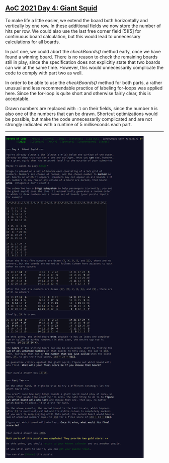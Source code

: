 ## [AoC 2021 Day 4: Giant Squid](https://adventofcode.com/2021/day/4)

To make life a little easier, we extend the board both horizontally and vertically by one row. In these additional fields we now store the number of hits per row. We could also use the last free corner field [5][5] for continuous board calculation, but this would lead to unnecessary calculations for all boards.

In part one, we could abort the *checkBoards()* method early, once we have found a winning board. There is no reason to check the remaining boards still in play, since the specification does not explicitly state that two boards can win at the same time. However, this would unnecessarily complicate the code to comply with part two as well.

In order to be able to use the *checkBoards()* method for both parts, a rather unusual and less recommendable practice of labeling for-loops was applied here. Since the for-loop is quite short and otherwise fairly clear, this is acceptable.

Drawn numbers are replaced with `-1` on their fields, since the number `0` is also one of the numbers that can be drawn. Shortcut optimizations would be possible, but make the code unnecessarily complicated and are not strongly indicated with a runtime of 5 milliseconds each part.

---

![AoC 2021 Day 4](../day04--Giant_Squid.png?raw=true)
